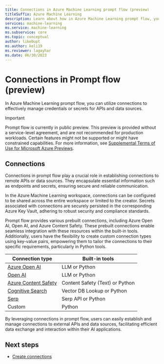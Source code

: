 ```yaml
---
title: Connections in Azure Machine Learning prompt flow (preview)
titleSuffix: Azure Machine Learning
description: Learn about how in Azure Machine Learning prompt flow, you can utilize connections to effectively manage credentials or secrets for APIs and data sources.
services: machine-learning
ms.service: machine-learning
ms.subservice: core
ms.topic: conceptual
author: likebupt
ms.author: keli19
ms.reviewer: lagayhar
ms.date: 06/30/2023
---
```


# Connections in Prompt flow (preview)

In Azure Machine Learning prompt flow, you can utilize connections to effectively manage credentials or secrets for APIs and data sources.

> [!IMPORTANT]
> Prompt flow is currently in public preview. This preview is provided without a service-level agreement, and are not recommended for production workloads. Certain features might not be supported or might have constrained capabilities.
> For more information, see [Supplemental Terms of Use for Microsoft Azure Previews](https://azure.microsoft.com/support/legal/preview-supplemental-terms/).


## Connections

Connections in prompt flow play a crucial role in establishing connections to remote APIs or data sources. They encapsulate essential information such as endpoints and secrets, ensuring secure and reliable communication.

In the Azure Machine Learning workspace, connections can be configured to be shared across the entire workspace or limited to the creator. Secrets associated with connections are securely persisted in the corresponding Azure Key Vault, adhering to robust security and compliance standards.

Prompt flow provides various prebuilt connections, including Azure Open AI, Open AI, and Azure Content Safety. These prebuilt connections enable seamless integration with these resources within the built-in tools. Additionally, users have the flexibility to create custom connection types using key-value pairs, empowering them to tailor the connections to their specific requirements, particularly in Python tools.

| Connection type                                              | Built-in tools                  |
| ------------------------------------------------------------ | ------------------------------- |
| [Azure Open AI](https://azure.microsoft.com/en-us/products/cognitive-services/openai-service) | LLM or Python                   |
| [Open AI](https://openai.com/)                               | LLM or Python                   |
| [Azure Content Safety](https://aka.ms/acs-doc)               | Content Safety (Text) or Python |
| [Cognitive Search](https://azure.microsoft.com/en-us/products/search) | Vector DB Lookup or Python      |
| [Serp](https://serpapi.com/)                                 | Serp API or Python              |
| Custom                                                       | Python                          |

By leveraging connections in prompt flow, users can easily establish and manage connections to external APIs and data sources, facilitating efficient data exchange and interaction within their AI applications.

## Next steps

- [Create connections](../quick-start.md)